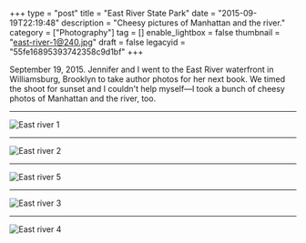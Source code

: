 +++
type = "post"
title = "East River State Park"
date = "2015-09-19T22:19:48"
description = "Cheesy pictures of Manhattan and the river."
category = ["Photography"]
tag = []
enable_lightbox = false
thumbnail = "east-river-1@240.jpg"
draft = false
legacyid = "55fe16895393742358c9d1bf"
+++

<p>September 19, 2015. Jennifer and I went to the East River waterfront in Williamsburg, Brooklyn to take author photos for her next book. We timed the shoot for sunset and I couldn't help myself&mdash;I took a bunch of cheesy photos of Manhattan and the river, too.</p>
<hr />
<p><img style="display:block; margin-left:auto; margin-right:auto;" src="east-river-1.jpg" alt="East river 1" title="East river 1" /></p>
<hr />
<p><img style="display:block; margin-left:auto; margin-right:auto;" src="east-river-2.jpg" alt="East river 2" title="East river 2" /></p>
<hr />
<p><img style="display:block; margin-left:auto; margin-right:auto;" src="east-river-5.jpg" alt="East river 5" title="East river 5" /></p>
<hr />
<p><img style="display:block; margin-left:auto; margin-right:auto;" src="east-river-3.jpg" alt="East river 3" title="East river 3" /></p>
<hr />
<p><img style="display:block; margin-left:auto; margin-right:auto;" src="east-river-4.jpg" alt="East river 4" title="East river 4" /></p>
